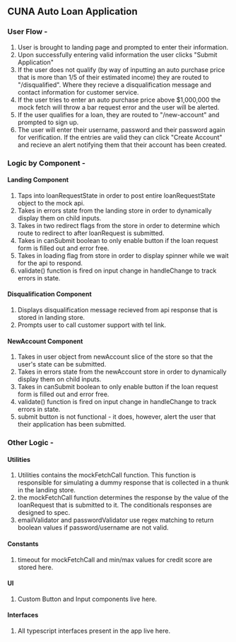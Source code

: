 ## CUNA Auto Loan Application

### User Flow - 

1. User is brought to landing page and prompted to enter their information.
2. Upon successfully entering valid information the user clicks "Submit Application"
3. If the user does not qualify (by way of inputting an auto purchase price that is more than 1/5 of their estimated income) they are routed to "/disqualified". Where they recieve a disqualification message and contact information for customer service.
4. If the user tries to enter an auto purchase price above $1,000,000 the mock fetch will throw a bar request error and the user will be alerted.
5. If the user qualifies for a loan, they are routed to "/new-account" and prompted to sign up.
6. The user will enter their username, password and their password again for verification. If the entries are valid they can click "Create Account" and recieve an alert notifying them that their account has been created.

### Logic by Component - 

#### Landing Component

1. Taps into loanRequestState in order to post entire loanRequestState object to the mock api.
2. Takes in errors state from the landing store in order to dynamically display them on child inputs.
3. Takes in two redirect flags from the store in order to determine which route to redirect to after loanRequest is submitted.
4. Takes in canSubmit boolean to only enable button if the loan request form is filled out and error free.
5. Takes in loading flag from store in order to display spinner while we wait for the api to respond.
6. validate() function is fired on input change in handleChange to track errors in state.

#### Disqualification Component
1. Displays disqualification message recieved from api response that is stored in landing store.
2. Prompts user to call customer support with tel link.

#### NewAccount Component

1. Takes in user object from newAccount slice of the store so that the user's state can be submitted.
2. Takes in errors state from the newAccount store in order to dynamically display them on child inputs. 
3. Takes in canSubmit boolean to only enable button if the loan request form is filled out and error free.
4. validate() function is fired on input change in handleChange to track errors in state.
5. submit button is not functional - it does, however, alert the user that their application has been submitted.

### Other Logic - 

#### Utilities

1. Utilities contains the mockFetchCall function. This function is responsible for simulating a dummy response that is collected in a thunk in the landing store.
2. the mockFetchCall function determines the response by the value of the loanRequest that is submitted to it. The conditionals responses are designed to spec. 
3. emailValidator and passwordValidator use regex matching to return boolean values if password/username are not valid.

#### Constants

1. timeout for mockFetchCall and min/max values for credit score are stored here.

#### UI

1. Custom Button and Input components live here. 

#### Interfaces

1. All typescript interfaces present in the app live here.




